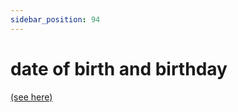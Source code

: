 ```yaml
---
sidebar_position: 94
---
```


# date of birth and birthday

[(see here)](./birthday-and-date-of-birth)
